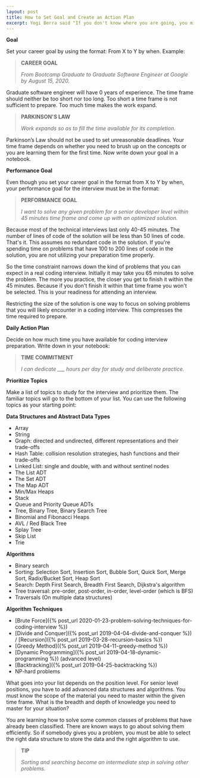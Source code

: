 ```yaml
---
layout: post
title: How to Set Goal and Create an Action Plan
excerpt: Yogi Berra said "If you don't know where you are going, you might wind up someplace else". Learn how to set your career goal and performance goal. This drives your customized action plan for coding interview preparation.
---
```


**Goal**

Set your career goal by using the format: From X to Y by when. Example: 

<blockquote class="note">
  <strong>CAREER GOAL</strong> 
  <p><i>
    From Bootcamp Graduate to Graduate Software Engineer at Google by August 15, 2020.
  </i></p>
</blockquote>

Graduate software engineer will have 0 years of experience. The time frame should neither be too short nor too long. Too short a time frame is not sufficient to prepare. Too much time makes the work expand. 

<blockquote class="note">
  <strong>PARKINSON'S LAW</strong> 
  <p><i>
    Work expands so as to fill the time available for its completion.
  </i></p>
</blockquote>

Parkinson’s Law should not be used to set unreasonable deadlines. Your time frame depends on whether you need to brush up on the concepts or you are learning them for the first time. Now write down your goal in a notebook.

**Performance Goal**

Even though you set your career goal in the format from X to Y by when, your performance goal for the interview must be in the format: 

<blockquote class="note">
  <strong>PERFORMANCE GOAL</strong> 
  <p><i>
    I want to solve any given problem for a senior developer level within 45 minutes time frame and come up with an optimized solution.
  </i></p>
</blockquote>

Because most of the technical interviews last only 40-45 minutes. The number of lines of code of the solution will be less than 50 lines of code. That's it. This assumes no redundant code in the solution. If you're spending time on problems that have 100 to 200 lines of code in the solution, you are not utilizing your preparation time properly.

So the time constraint narrows down the kind of problems that you can expect in a real coding interview. Initially it may take you 65 minutes to solve the problem. The more you practice, the closer you get to finish it within the 45 minutes. Because if you don't finish it within that time frame you won't be selected. This is your readiness for attending an interview.

Restricting the size of the solution is one way to focus on solving problems that you will likely encounter in a coding interview. This compresses the time required to prepare. 

**Daily Action Plan**

Decide on how much time you have available for coding interview preparation. Write down in your notebook:

<blockquote class="note">
  <strong>TIME COMMITMENT</strong> 
  <p><i>
    I can dedicate ___ hours per day for study and deliberate practice.
  </i></p>
</blockquote>

**Prioritize Topics**

Make a list of topics to study for the interview and prioritize them. The familiar topics will go to the bottom of your list. You can use the following topics as your starting point:

**Data Structures and Abstract Data Types**

- Array
- String
- Graph: directed and undirected, different representations and their trade-offs
- Hash Table: collision resolution strategies, hash functions and their trade-offs
- Linked List: single and double, with and without sentinel nodes
- The List ADT
- The Set ADT
- The Map ADT
- Min/Max Heaps
- Stack
- Queue and Priority Queue ADTs
- Tree, Binary Tree, Binary Search Tree
- Binomial and Fibonacci Heaps
- AVL / Red Black Tree
- Splay Tree
- Skip List
- Trie

**Algorithms**

- Binary search
- Sorting: Selection Sort, Insertion Sort, Bubble Sort, Quick Sort, Merge Sort, Radix/Bucket Sort, Heap Sort
- Search: Depth First Search, Breadth First Search, Dijkstra's algorithm
- Tree traversal: pre-order, post-order, in-order, level-order (which is BFS)
- Traversals (On multiple data structures)

**Algorithm Techniques**

- [Brute Force]({% post_url 2020-01-23-problem-solving-techniques-for-coding-interview %}) 
- [Divide and Conquer]({% post_url 2019-04-04-divide-and-conquer %}) / [Recursion]({% post_url 2019-03-28-recursion-basics %})
- [Greedy Method]({% post_url 2019-04-11-greedy-method %})
- [Dynamic Programming]({% post_url 2019-04-18-dynamic-programming %}) (advanced level)
- [Backtracking]({% post_url 2019-04-25-backtracking %})
- NP-hard problems

What goes into your list depends on the position level. For senior level positions, you have to add advanced data structures and algorithms. You must know the scope of the material you need to master within the given time frame. What is the breadth and depth of knowledge you need to master for your situation?

You are learning how to solve some common classes of problems that have already been classified. There are known ways to go about solving them efficiently. So if somebody gives you a problem, you must be able to select the right data structure to store the data and the right algorithm to use. 

<blockquote class="note">
  <strong>TIP</strong> 
  <p><i>
    Sorting and searching become an intermediate step in solving other problems.
  </i></p>
</blockquote>
